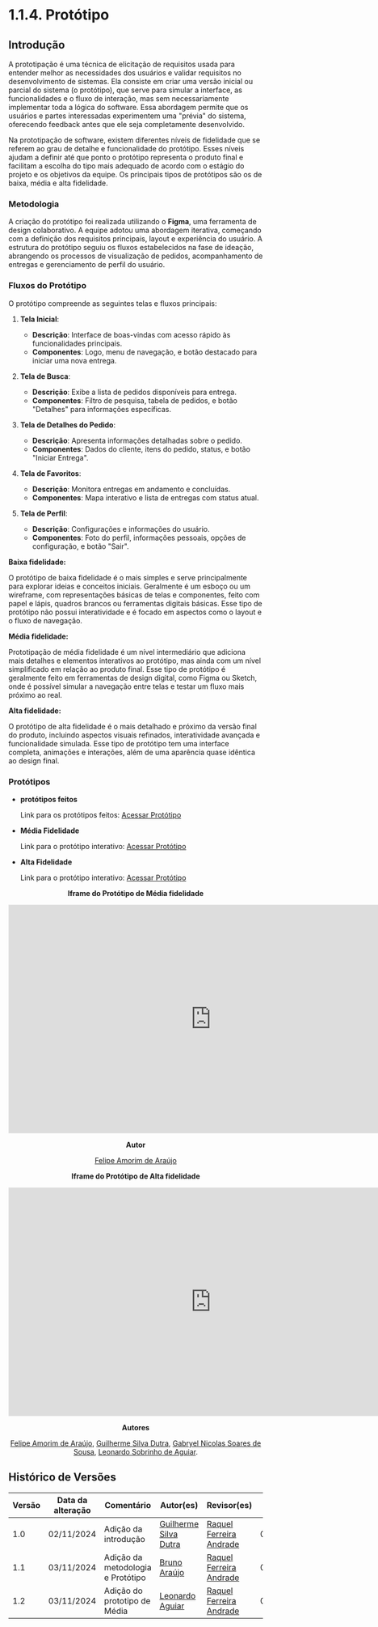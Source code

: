 # 1.1.4. Protótipo

## Introdução

A prototipação é uma técnica de elicitação de requisitos usada para entender melhor as necessidades dos usuários e validar 
requisitos no desenvolvimento de sistemas. Ela consiste em criar uma versão inicial ou parcial do sistema (o protótipo), que serve 
para simular a interface, as funcionalidades e o fluxo de interação, mas sem necessariamente implementar toda a lógica do software. 
Essa abordagem permite que os usuários e partes interessadas experimentem uma "prévia" do sistema, oferecendo feedback antes que ele 
seja completamente desenvolvido.

Na prototipação de software, existem diferentes níveis de fidelidade que se referem ao grau de detalhe e funcionalidade do 
protótipo. Esses níveis ajudam a definir até que ponto o protótipo representa o produto final e facilitam a escolha do tipo mais 
adequado de acordo com o estágio do projeto e os objetivos da equipe. Os principais tipos de protótipos são os de baixa, média e 
alta fidelidade.

### Metodologia

A criação do protótipo foi realizada utilizando o **Figma**, uma ferramenta de design colaborativo. A equipe adotou uma abordagem iterativa, começando com a definição dos requisitos principais, layout e experiência do usuário. A estrutura do protótipo seguiu os fluxos estabelecidos na fase de ideação, abrangendo os processos de visualização de pedidos, acompanhamento de entregas e gerenciamento de perfil do usuário.

### Fluxos do Protótipo

O protótipo compreende as seguintes telas e fluxos principais:

1. **Tela Inicial**:
    - **Descrição**: Interface de boas-vindas com acesso rápido às funcionalidades principais.
    - **Componentes**: Logo, menu de navegação, e botão destacado para iniciar uma nova entrega.

2. **Tela de Busca**:
    - **Descrição**: Exibe a lista de pedidos disponíveis para entrega.
    - **Componentes**: Filtro de pesquisa, tabela de pedidos, e botão "Detalhes" para informações específicas.

3. **Tela de Detalhes do Pedido**:
    - **Descrição**: Apresenta informações detalhadas sobre o pedido.
    - **Componentes**: Dados do cliente, itens do pedido, status, e botão "Iniciar Entrega".

4. **Tela de Favoritos**:
    - **Descrição**: Monitora entregas em andamento e concluídas.
    - **Componentes**: Mapa interativo e lista de entregas com status atual.

5. **Tela de Perfil**:
    - **Descrição**: Configurações e informações do usuário.
    - **Componentes**: Foto do perfil, informações pessoais, opções de configuração, e botão "Sair".


**Baixa fidelidade:**

O protótipo de baixa fidelidade é o mais simples e serve principalmente para explorar ideias e conceitos iniciais. Geralmente é um 
esboço ou um wireframe, com representações básicas de telas e componentes, feito com papel e lápis, quadros brancos ou ferramentas 
digitais básicas. Esse tipo de protótipo não possui interatividade e é focado em aspectos como o layout e o fluxo de navegação.

**Média fidelidade:**

Prototipação de média fidelidade é um nível intermediário que adiciona mais detalhes e elementos interativos ao protótipo, mas ainda
com um nível simplificado em relação ao produto final. Esse tipo de protótipo é geralmente feito em ferramentas de design digital, 
como Figma ou Sketch, onde é possível simular a navegação entre telas e testar um fluxo mais próximo ao real.

**Alta fidelidade:**

O protótipo de alta fidelidade é o mais detalhado e próximo da versão final do produto, incluindo aspectos visuais refinados, 
interatividade avançada e funcionalidade simulada. Esse tipo de protótipo tem uma interface completa, animações e interações, além 
de uma aparência quase idêntica ao design final.

### Protótipos

* **protótipos feitos**

    Link para os protótipos feitos: [Acessar Protótipo](https://www.figma.com/design/VLoFSv97Gs18fCkmhiHxiy/Prot%C3%B3tipo-Entrega---ARQDSW?node-id=0-1&node-type=canvas&t=m8p4V9vOXSYOUMVN-0)

* **Média Fidelidade**

    Link para o protótipo interativo: [Acessar Protótipo](https://www.figma.com/proto/VLoFSv97Gs18fCkmhiHxiy/Prot%C3%B3tipo-Entrega---ARQDSW?node-id=19-125&node-type=frame&t=Gk0xjhrmU70KeZDu-1&scaling=scale-down&content-scaling=fixed&page-id=0%3A1&starting-point-node-id=19%3A125&show-proto-sidebar=1)

* **Alta Fidelidade**

    Link para o protótipo interativo: [Acessar Protótipo](https://www.figma.com/proto/VLoFSv97Gs18fCkmhiHxiy/Prot%C3%B3tipo-Entrega---ARQDSW?node-id=46-143&node-type=frame&t=kP4r4Fl0D7eLHDGl-1&scaling=scale-down&content-scaling=fixed&page-id=0%3A1&starting-point-node-id=46%3A143&show-proto-sidebar=1)

<center>

**Iframe do Protótipo de Média fidelidade**


<iframe style="border: 1px solid rgba(0, 0, 0, 0.1);" width="800" height="450" src="https://embed.figma.com/proto/VLoFSv97Gs18fCkmhiHxiy/Protótipo-Entrega---ARQDSW?node-id=19-125&starting-point-node-id=19%3A125&show-proto-sidebar=1&embed-host=share" allowfullscreen></iframe>

**Autor**

[Felipe Amorim de Araújo](https://github.com/lipeaaraujo)

 **Iframe do Protótipo de Alta fidelidade**

<iframe style="border: 1px solid rgba(0, 0, 0, 0.1);" width="800" height="450" src="https://embed.figma.com/proto/VLoFSv97Gs18fCkmhiHxiy/Protótipo-Entrega---ARQDSW?node-id=46-143&starting-point-node-id=46%3A143&show-proto-sidebar=1&embed-host=share" allowfullscreen></iframe>

**Autores**

[Felipe Amorim de Araújo](https://github.com/lipeaaraujo),
[Guilherme Silva Dutra](https://github.com/GuiDutra21),
[Gabryel Nicolas Soares de Sousa](https://github.com/gabryelns), 
[Leonardo Sobrinho de Aguiar](https://github.com/Leonardo0o0). 

</center>

## Histórico de Versões

| Versão | Data da alteração | Comentário | Autor(es) | Revisor(es) | Data de revisão |
|--------|-----------|-----------|-----------|-------------|-------------|
| 1.0 | 02/11/2024 | Adição da introdução | [Guilherme Silva Dutra](https://github.com/GuiDutra21) | [Raquel Ferreira Andrade](https://github.com/raquel-andrade) | 03/11/2024 |
| 1.1 | 03/11/2024 | Adição da metodologia e Protótipo | [Bruno Araújo](https://github.com/brunocva) | [Raquel Ferreira Andrade](https://github.com/raquel-andrade) | 03/11/2024 |
| 1.2 | 03/11/2024 | Adição do prototipo de Média | [Leonardo Aguiar](https://github.com/Leonardo0o0) | [Raquel Ferreira Andrade](https://github.com/raquel-andrade) | 03/11/2024 |